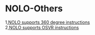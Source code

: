 # NOLO-Others
1,[NOLO supports 360 degree instructions](https://github.com/NOLOVR/NOLO-Others/tree/master/Nolo%20supports%20the%20360%20degree%20dll%20plugin)  
2,[NOLO supports OSVR instructions](https://github.com/NOLOVR/NOLO-Others/tree/master/NOLO_OSVR_SteamvrDriver)
#